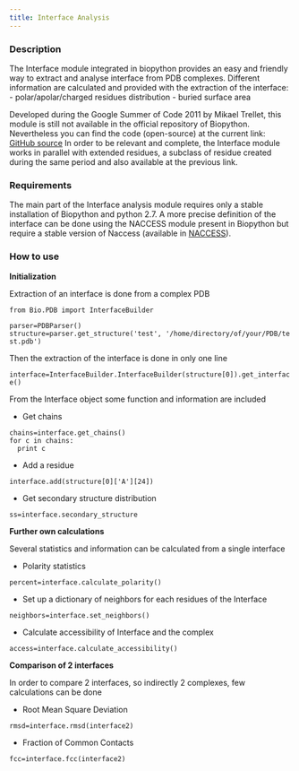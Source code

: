 ```yaml
---
title: Interface Analysis
---
```


### Description

The Interface module integrated in biopython provides an easy and
friendly way to extract and analyse interface from PDB complexes.
Different information are calculated and provided with the extraction of
the interface: - polar/apolar/charged residues distribution - buried
surface area

Developed during the Google Summer of Code 2011 by Mikael Trellet, this
module is still not available in the official repository of Biopython.
Nevertheless you can find the code (open-source) at the current link:
[GitHub
source](https://github.com/mtrellet/biopython/tree/interface_analysis)
In order to be relevant and complete, the Interface module works in
parallel with extended residues, a subclass of residue created during
the same period and also available at the previous link.

### Requirements

The main part of the Interface analysis module requires only a stable
installation of Biopython and python 2.7. A more precise definition of
the interface can be done using the NACCESS module present in Biopython
but require a stable version of Naccess (available in
[NACCESS](http://www.bioinf.manchester.ac.uk/naccess/)).

### How to use

**Initialization**

Extraction of an interface is done from a complex PDB

`from Bio.PDB import InterfaceBuilder`  
  
`parser=PDBParser()`  
`structure=parser.get_structure('test', '/home/directory/of/your/PDB/test.pdb')`

Then the extraction of the interface is done in only one line

`interface=InterfaceBuilder.InterfaceBuilder(structure[0]).get_interface()`

From the Interface object some function and information are included

-   Get chains

`chains=interface.get_chains()`  
`for c in chains:`  
`  print c`

-   Add a residue

`interface.add(structure[0]['A'][24])`

-   Get secondary structure distribution

`ss=interface.secondary_structure`

**Further own calculations**

Several statistics and information can be calculated from a single
interface

-   Polarity statistics

`percent=interface.calculate_polarity()`

-   Set up a dictionary of neighbors for each residues of the Interface

`neighbors=interface.set_neighbors()`

-   Calculate accessibility of Interface and the complex

`access=interface.calculate_accessibility()`

**Comparison of 2 interfaces**

In order to compare 2 interfaces, so indirectly 2 complexes, few
calculations can be done

-   Root Mean Square Deviation

`rmsd=interface.rmsd(interface2)`

-   Fraction of Common Contacts

`fcc=interface.fcc(interface2)`
